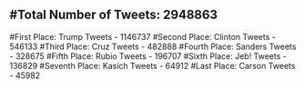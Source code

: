 #Total Number of Tweets: 2948863 
---
#First Place: Trump Tweets - 1146737
#Second Place: Clinton Tweets - 546133
#Third Place: Cruz Tweets - 482888
#Fourth Place: Sanders Tweets - 328675
#Fifth Place: Rubio Tweets - 196707
#Sixth Place: Jeb! Tweets - 136829
#Seventh Place: Kasich Tweets - 64912
#Last Place: Carson Tweets - 45982
